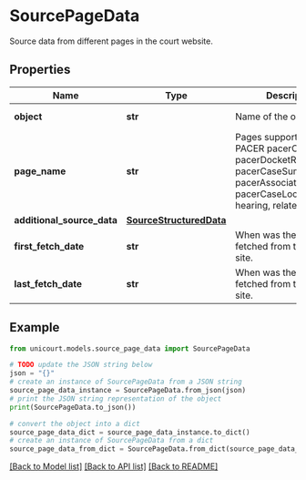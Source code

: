 # SourcePageData

Source data from different pages in the court website.

## Properties

Name | Type | Description | Notes
------------ | ------------- | ------------- | -------------
**object** | **str** | Name of the object | [default to 'SourcePageData']
**page_name** | **str** | Pages supported for PACER pacerCaseQuery, pacerDocketReport, pacerCaseSummary, pacerAssociatedCases, pacerCaseLocatorResults, hearing, relatedCases. | 
**additional_source_data** | [**SourceStructuredData**](SourceStructuredData.md) |  | 
**first_fetch_date** | **str** | When was the page first fetched from the court site. | 
**last_fetch_date** | **str** | When was the page last fetched from the court site. | 

## Example

```python
from unicourt.models.source_page_data import SourcePageData

# TODO update the JSON string below
json = "{}"
# create an instance of SourcePageData from a JSON string
source_page_data_instance = SourcePageData.from_json(json)
# print the JSON string representation of the object
print(SourcePageData.to_json())

# convert the object into a dict
source_page_data_dict = source_page_data_instance.to_dict()
# create an instance of SourcePageData from a dict
source_page_data_from_dict = SourcePageData.from_dict(source_page_data_dict)
```
[[Back to Model list]](../README.md#documentation-for-models) [[Back to API list]](../README.md#documentation-for-api-endpoints) [[Back to README]](../README.md)


